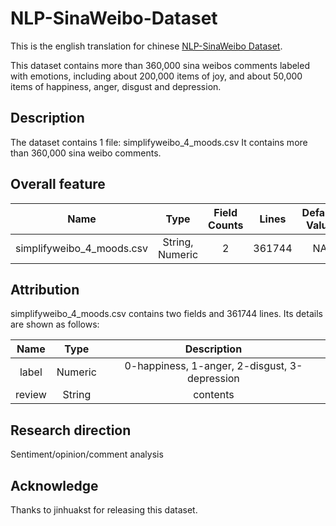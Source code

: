 # NLP-SinaWeibo-Dataset
This is the english translation for chinese [NLP-SinaWeibo Dataset](https://www.datafountain.cn/datasets/54).


This dataset contains more than 360,000 sina weibos comments labeled with emotions, including about 200,000 items of joy, and about 50,000 items of happiness, anger, disgust and depression.


## Description

The dataset contains 1 file:   simplifyweibo_4_moods.csv
It contains more than 360,000 sina weibo comments.


## Overall feature

Name  | Type  | Field Counts | Lines | Default Value | Related Task
:-----------:|:------------:|:-----:|:-----:|:-----:|:-----:|
simplifyweibo_4_moods.csv | String, Numeric | 2 | 361744 | NA | NLP


## Attribution

simplifyweibo_4_moods.csv contains two fields and 361744 lines. Its details are shown as follows:

Name  | Type | Description 
:-----:|:-----:|:-----:|
label | Numeric | 0-happiness, 1-anger, 2-disgust, 3-depression
review | String | contents


## Research direction

Sentiment/opinion/comment analysis


## Acknowledge

Thanks to jinhuakst for releasing this dataset.
